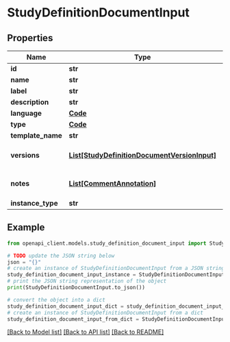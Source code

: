 # StudyDefinitionDocumentInput


## Properties

Name | Type | Description | Notes
------------ | ------------- | ------------- | -------------
**id** | **str** |  | 
**name** | **str** |  | 
**label** | **str** |  | [optional] 
**description** | **str** |  | [optional] 
**language** | [**Code**](Code.md) |  | 
**type** | [**Code**](Code.md) |  | 
**template_name** | **str** |  | 
**versions** | [**List[StudyDefinitionDocumentVersionInput]**](StudyDefinitionDocumentVersionInput.md) |  | [optional] [default to []]
**notes** | [**List[CommentAnnotation]**](CommentAnnotation.md) |  | [optional] [default to []]
**instance_type** | **str** |  | 

## Example

```python
from openapi_client.models.study_definition_document_input import StudyDefinitionDocumentInput

# TODO update the JSON string below
json = "{}"
# create an instance of StudyDefinitionDocumentInput from a JSON string
study_definition_document_input_instance = StudyDefinitionDocumentInput.from_json(json)
# print the JSON string representation of the object
print(StudyDefinitionDocumentInput.to_json())

# convert the object into a dict
study_definition_document_input_dict = study_definition_document_input_instance.to_dict()
# create an instance of StudyDefinitionDocumentInput from a dict
study_definition_document_input_from_dict = StudyDefinitionDocumentInput.from_dict(study_definition_document_input_dict)
```
[[Back to Model list]](../README.md#documentation-for-models) [[Back to API list]](../README.md#documentation-for-api-endpoints) [[Back to README]](../README.md)


